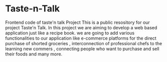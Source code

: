 # Taste-n-Talk
Frontend code of taste'n talk Project
This is a public resository for our project Taste'n Talk. In this project we are aiming to develop a web based application just like a recipe book.
we are going to add various functionalities to our application like e-commerce platforms for the direct purchase of shorted groceries , 
interconnection of professional chefs to the learning new commers , connecting people who want to purchase and sell their foods and many more.
